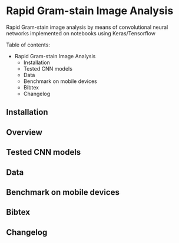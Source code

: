 # Rapid Gram-stain Image Analysis
Rapid Gram-stain image analysis by means of convolutional neural networks implemented on notebooks using Keras/Tensorflow

Table of contents:
- Rapid Gram-stain Image Analysis
	- Installation
	- Tested CNN models
	- Data
	- Benchmark on mobile devices
	- Bibtex
	- Changelog

## Installation
## Overview
## Tested CNN models
## Data
## Benchmark on mobile devices
## Bibtex
## Changelog
